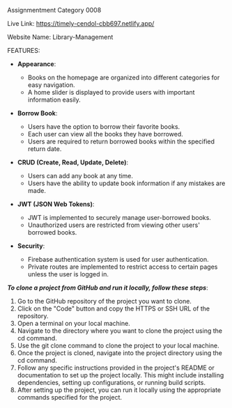 Assignmentment Category 0008

Live Link: https://timely-cendol-cbb697.netlify.app/

Website Name: Library-Management

FEATURES:

- **Appearance**:

  - Books on the homepage are organized into different categories for easy navigation.
  - A home slider is displayed to provide users with important information easily.

- **Borrow Book**:

  - Users have the option to borrow their favorite books.
  - Each user can view all the books they have borrowed.
  - Users are required to return borrowed books within the specified return date.

- **CRUD (Create, Read, Update, Delete)**:

  - Users can add any book at any time.
  - Users have the ability to update book information if any mistakes are made.

- **JWT (JSON Web Tokens)**:

  - JWT is implemented to securely manage user-borrowed books.
  - Unauthorized users are restricted from viewing other users' borrowed books.

- **Security**:
  - Firebase authentication system is used for user authentication.
  - Private routes are implemented to restrict access to certain pages unless the user is logged in.




***To clone a project from GitHub and run it locally, follow these steps***:

1. Go to the GitHub repository of the project you want to clone.
2. Click on the "Code" button and copy the HTTPS or SSH URL of the repository.
3. Open a terminal on your local machine.
4. Navigate to the directory where you want to clone the project using the cd command.
5. Use the git clone <repository URL> command to clone the project to your local machine.
6. Once the project is cloned, navigate into the project directory using the cd command.
7. Follow any specific instructions provided in the project's README or documentation to set up the project locally. This might include installing dependencies, setting up configurations, or running build scripts.
8. After setting up the project, you can run it locally using the appropriate commands specified for the project.
